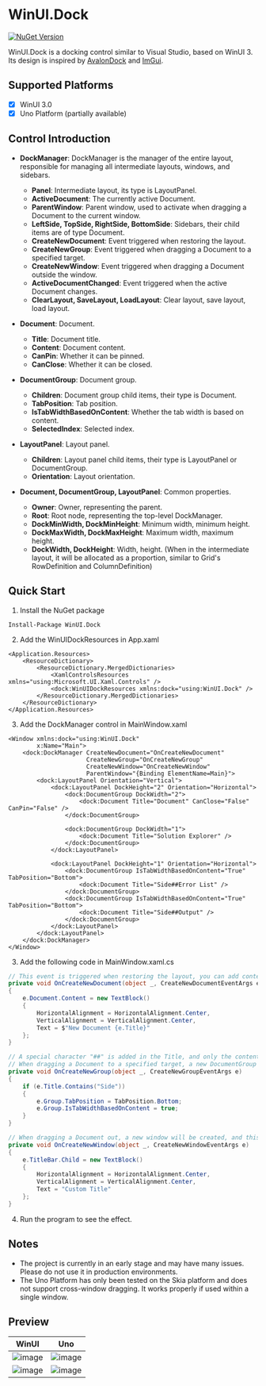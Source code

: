 ﻿# WinUI.Dock

[![NuGet Version](https://img.shields.io/nuget/v/WinUI.Dock)](https://nuget.org/packages/WinUI.Dock)

WinUI.Dock is a docking control similar to Visual Studio, based on WinUI 3. Its design is inspired by [AvalonDock](https://github.com/Dirkster99/AvalonDock) and [ImGui](https://github.com/ocornut/imgui).

## Supported Platforms
- [x] WinUI 3.0
- [x] Uno Platform (partially available)

## Control Introduction
- **DockManager**: DockManager is the manager of the entire layout, responsible for managing all intermediate layouts, windows, and sidebars.
    - **Panel**: Intermediate layout, its type is LayoutPanel.
    - **ActiveDocument**: The currently active Document.
    - **ParentWindow**: Parent window, used to activate when dragging a Document to the current window.
    - **LeftSide, TopSide, RightSide, BottomSide**: Sidebars, their child items are of type Document.
    - **CreateNewDocument**: Event triggered when restoring the layout.
    - **CreateNewGroup**: Event triggered when dragging a Document to a specified target.
    - **CreateNewWindow**: Event triggered when dragging a Document outside the window.
    - **ActiveDocumentChanged**: Event triggered when the active Document changes.
    - **ClearLayout, SaveLayout, LoadLayout**: Clear layout, save layout, load layout.

- **Document**: Document.
    - **Title**: Document title.
    - **Content**: Document content.
    - **CanPin**: Whether it can be pinned.
    - **CanClose**: Whether it can be closed.

- **DocumentGroup**: Document group.
    - **Children**: Document group child items, their type is Document.
    - **TabPosition**: Tab position.
    - **IsTabWidthBasedOnContent**: Whether the tab width is based on content.
    - **SelectedIndex**: Selected index.

- **LayoutPanel**: Layout panel.
    - **Children**: Layout panel child items, their type is LayoutPanel or DocumentGroup.
    - **Orientation**: Layout orientation.

- **Document, DocumentGroup, LayoutPanel**: Common properties.
    - **Owner**: Owner, representing the parent.
    - **Root**: Root node, representing the top-level DockManager.
    - **DockMinWidth, DockMinHeight**: Minimum width, minimum height.
    - **DockMaxWidth, DockMaxHeight**: Maximum width, maximum height.
    - **DockWidth, DockHeight**: Width, height. (When in the intermediate layout, it will be allocated as a proportion, similar to Grid's RowDefinition and ColumnDefinition)

## Quick Start
1. Install the NuGet package
```nuget
Install-Package WinUI.Dock
```

2. Add the WinUIDockResources in App.xaml
```xaml
<Application.Resources>
    <ResourceDictionary>
        <ResourceDictionary.MergedDictionaries>
            <XamlControlsResources xmlns="using:Microsoft.UI.Xaml.Controls" />
            <dock:WinUIDockResources xmlns:dock="using:WinUI.Dock" />
        </ResourceDictionary.MergedDictionaries>
    </ResourceDictionary>
</Application.Resources>
```

3. Add the DockManager control in MainWindow.xaml
```xaml
<Window xmlns:dock="using:WinUI.Dock"
        x:Name="Main">
    <dock:DockManager CreateNewDocument="OnCreateNewDocument"
                      CreateNewGroup="OnCreateNewGroup"
                      CreateNewWindow="OnCreateNewWindow"
                      ParentWindow="{Binding ElementName=Main}">
        <dock:LayoutPanel Orientation="Vertical">
            <dock:LayoutPanel DockHeight="2" Orientation="Horizontal">
                <dock:DocumentGroup DockWidth="2">
                    <dock:Document Title="Document" CanClose="False" CanPin="False" />
                </dock:DocumentGroup>

                <dock:DocumentGroup DockWidth="1">
                    <dock:Document Title="Solution Explorer" />
                </dock:DocumentGroup>
            </dock:LayoutPanel>

            <dock:LayoutPanel DockHeight="1" Orientation="Horizontal">
                <dock:DocumentGroup IsTabWidthBasedOnContent="True" TabPosition="Bottom">
                    <dock:Document Title="Side##Error List" />
                </dock:DocumentGroup>
                <dock:DocumentGroup IsTabWidthBasedOnContent="True" TabPosition="Bottom">
                    <dock:Document Title="Side##Output" />
                </dock:DocumentGroup>
            </dock:LayoutPanel>
        </dock:LayoutPanel>
    </dock:DockManager>
</Window>
```

3. Add the following code in MainWindow.xaml.cs
```csharp
// This event is triggered when restoring the layout, you can add content to the Document in this event.
private void OnCreateNewDocument(object _, CreateNewDocumentEventArgs e)
{
    e.Document.Content = new TextBlock()
    {
        HorizontalAlignment = HorizontalAlignment.Center,
        VerticalAlignment = VerticalAlignment.Center,
        Text = $"New Document {e.Title}"
    };
}

// A special character "##" is added in the Title, and only the content after "##" will be displayed in the final interface.
// When dragging a Document to a specified target, a new DocumentGroup will be created, and this event will be triggered, allowing you to customize the properties of the DocumentGroup.
private void OnCreateNewGroup(object _, CreateNewGroupEventArgs e)
{
    if (e.Title.Contains("Side"))
    {
        e.Group.TabPosition = TabPosition.Bottom;
        e.Group.IsTabWidthBasedOnContent = true;
    }
}

// When dragging a Document out, a new window will be created, and this event will be triggered, allowing you to customize the title bar of the window.
private void OnCreateNewWindow(object _, CreateNewWindowEventArgs e)
{
    e.TitleBar.Child = new TextBlock()
    {
        HorizontalAlignment = HorizontalAlignment.Center,
        VerticalAlignment = VerticalAlignment.Center,
        Text = "Custom Title"
    };
}
```

4. Run the program to see the effect.

## Notes
- The project is currently in an early stage and may have many issues. Please do not use it in production environments.
- The Uno Platform has only been tested on the Skia platform and does not support cross-window dragging. It works properly if used within a single window.

## Preview
| WinUI | Uno |
| ----- | --- |
| ![image](https://raw.githubusercontent.com/qian-o/WinUI.Dock/master/Screenshots/W1.png) | ![image](https://raw.githubusercontent.com/qian-o/WinUI.Dock/master/Screenshots/U1.png) |
| ![image](https://raw.githubusercontent.com/qian-o/WinUI.Dock/master/Screenshots/W2.png) | ![image](https://raw.githubusercontent.com/qian-o/WinUI.Dock/master/Screenshots/U2.png) |
